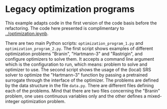 # Legacy optimization programs

This example adapts code in the first version of the code basis before the refactoring. The code here presented is complimentary to [../optimization.ipynb](../optimization.ipynb).

There are two main Python scripts: `optimization_program_1.py` and `optimization_program_2.py`. The first script shows examples of different optimization problems "Branin", "Hartmann-3" and "Rastrigin", and configure optimizers to solve them. It accepts a command line argument which is the configuration to run, which means: problem to solve and optimizer to use. The second script shows the usage of the (local) SRS solver to optimize the "Hartmann-3" function by passing a pretrained surrogate through the interface of the optimizer. The problems are defined by the data structure in the file `data.py`. There are different files defining each of the problems. Mind that there are two files concerning the "Branin" problem, one uses continuous variables only and the other defines a mixed-integer optimization problem.